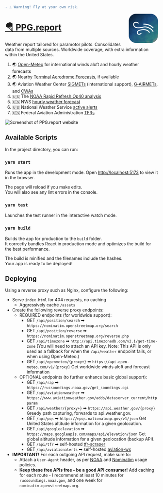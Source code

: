 ```diff
- ⚠️ Warning! Fly at your own risk.
```

<img src="public/favicon-196.png" width="96" align="right">

# [🪂 PPG.report](https://ppg.report)

Weather report tailored for paramotor pilots. Consolidates data from multiple sources. Worldwide coverage, with extra information within the United States.

1. 🌏 [Open-Meteo](https://Open-Meteo.com/) for international winds aloft and hourly weather forecasts
2. 🌏 Nearby [Terminal Aerodrome Forecasts](https://www.aviationweather.gov/taf), if available
3. 🌏 Aviation Weather Center [SIGMETs](https://www.aviationweather.gov/sigmet) (international support), [G‑AIRMETs](https://www.aviationweather.gov/gairmet), and [CWAs](https://www.aviationweather.gov/cwamis)
4. 🇺🇸 The [NOAA Rapid Refresh Op40 analysis](https://rucsoundings.noaa.gov/)
5. 🇺🇸 NWS [hourly weather forecast](https://www.weather.gov/documentation/services-web-api)
6. 🇺🇸 National Weather Service [active alerts](https://alerts.weather.gov/cap/us.php?x=1)
7. 🇺🇸 Federal Aviation Administration [TFRs](https://tfr.faa.gov)

![Screenshot of PPG.report website](https://user-images.githubusercontent.com/2166114/166601608-42c74bed-7c87-41ef-bd55-0911b470a9c4.png)

## Available Scripts

In the project directory, you can run:

### `yarn start`

Runs the app in the development mode.
Open [http://localhost:5173](http://localhost:5173) to view it in the browser.

The page will reload if you make edits.\
You will also see any lint errors in the console.

### `yarn test`

Launches the test runner in the interactive watch mode.

### `yarn build`

Builds the app for production to the `build` folder.\
It correctly bundles React in production mode and optimizes the build for the best performance.

The build is minified and the filenames include the hashes.\
Your app is ready to be deployed!

## Deploying

Using a reverse proxy such as Nginx, configure the following:

- Serve `index.html` for 404 requests, no caching
  - Aggressively cache `/assets`
- Create the following reverse proxy endpoints:
  - REQUIRED endpoints (for worldwide support):
    - GET `/api/position/search` ➡ `https://nominatim.openstreetmap.org/search`
    - GET `/api/position/reverse` ➡ `https://nominatim.openstreetmap.org/reverse.php`
    - GET `/api/timezone` ➡ `http://api.timezonedb.com/v2.1/get-time-zone` (You will need to attach an API key. Note: This API is only used as a fallback for when the `/api/weather` endpoint fails, or when using Open-Meteo.)
    - GET `/api/openmeteo/{proxy+}` ➡ `https://api.open-meteo.com/v1/{proxy}` Get worldwide winds aloft and forecast information
  - OPTIONAL endpoints (to further enhance basic global support):
    - GET `/api/rap` ➡ `https://rucsoundings.noaa.gov/get_soundings.cgi`
    - GET `/api/aviationweather` ➡ `https://www.aviationweather.gov/adds/dataserver_current/httpparam`
    - GET `/api/weather/{proxy+}` ➡ `https://api.weather.gov/{proxy}` Greedy path capturing, forwards to api.weather.gov.
    - GET `/api/pqs` ➡ `https://epqs.nationalmap.gov/v1/json` Get United States altitude information for a given geolocation.
    - GET `/api/googleelevation` ➡ `https://maps.googleapis.com/maps/api/elevation/json` Get global altitude information for a given geolocation (backup API).
    - GET `/api/tfr` ➡ self-hosted [tfr-scraper](https://github.com/aeharding/tfr-scraper)
    - GET `/api/aviationalerts` ➡ self-hosted [aviation-wx](https://github.com/aeharding/aviation-wx)
- **IMPORTANT!** For each outgoing API request, make sure to:
  - Attach a `User-Agent` header, as per [NOAA](https://www.weather.gov/documentation/services-web-api) and [Nominatim](https://operations.osmfoundation.org/policies/nominatim/) usage policies.
  - **Keep these free APIs free - be a good API consumer!** Add caching for each route - I recommend at least 10 minutes for `rucsoundings.noaa.gov`, and one week for `nominatim.openstreetmap.org`.
